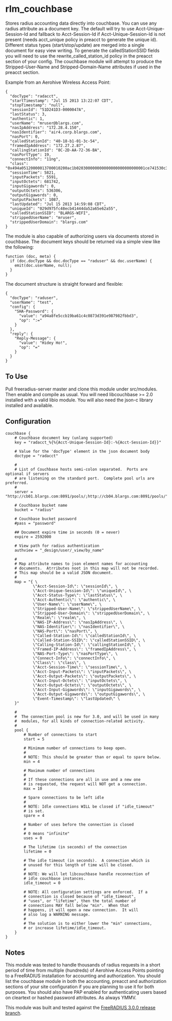 rlm_couchbase
=============

Stores radius accounting data directly into couchbase. You can use any radius attribute as a document key.  The default will try to use Acct-Unique-Session-Id
and fallback to Acct-Session-Id if Acct-Unique-Session-Id is not present (needs acct_unique policy in preacct to generate the unique id).
Different status types (start/stop/update) are merged into a single document for easy view writing.  To generate the calledStationSSID fields you will need to
use the rewrite_called_station_id policy in the preacct section of your config.  The couchbase module will attempt to produce the Stripped-User-Name and
Stripped-Domain-Name attributes if used in the preacct section.

Example from an Aerohive Wireless Access Point:

    {
      "docType": "radacct",
      "startTimestamp": "Jul 15 2013 13:22:07 CDT",
      "stopTimestamp": "null",
      "sessionId": "51D241D3-0000047A",
      "lastStatus": 3,
      "authentic": 1,
      "userName": "mruser@blargs.com",
      "nasIpAddress": "172.28.4.150",
      "nasIdentifier": "air4.corp.blargs.com",
      "nasPort": 0,
      "calledStationId": "40-18-b1-01-3c-54",
      "framedIpAddress": "172.27.2.87",
      "callingStationId": "8C-2D-AA-72-36-BA",
      "nasPortType": 19,
      "connectInfo": "11ng",
      "class": "0x494a05120000013700010200ac1b020300000000000000000000000001ce741530c34784000000000001be35",
      "sessionTime": 5821,
      "inputPackets": 5591,
      "inputOctets": 681742,
      "inputGigawords": 0,
      "outputOctets": 536306,
      "outputGigawords": 0,
      "outputPackets": 1087,
      "lastUpdated": "Jul 15 2013 14:59:08 CDT",
      "uniqueId": "029d975fc48ecb41444da52a65e62a55",
      "calledStationSSID": "BLARGS-WIFI",
      "strippedUserName": "mruser",
      "strippedUserDomain": "blargs.com"
    }

The module is also capable of authorizing users via documents stored in couchbase.  The document keys should be returned via a simple view like the following:

    function (doc, meta) {
      if (doc.docType && doc.docType == "raduser" && doc.userName) {
        emit(doc.userName, null);
      }
    }

The document structure is straight forward and flexible:

    {
      "docType": "raduser",
      "userName": "test",
      "config": {
        "SHA-Password": {
          "value": "a94a8fe5ccb19ba61c4c0873d391e987982fbbd3",
          "op": ":="
        }
      },
      "reply": {
        "Reply-Message": {
          "value": "Hidey Ho!",
          "op": "="
        }
      }
    }

To Use
------

Pull freeradius-server master and clone this module under src/modules.  Then enable and compile as usual.
You will need libcouchbase >= 2.0 installed with a valid libio module.  You will also need the json-c library installed and available.

Configuration
-------------

    couchbase {
        # Couchbase document key (unlang supported)
        key = "radacct_%{%{Acct-Unique-Session-Id}:-%{Acct-Session-Id}}"

        # Value for the 'docType' element in the json document body
        doctype = "radacct"

        #
        # List of Couchbase hosts semi-colon separated.  Ports are optional if servers
        # are listening on the standard port.  Complete pool urls are preferred.
        #
        server = "http://cb01.blargs.com:8091/pools/;http://cb04.blargs.com:8091/pools/"

        # Couchbase bucket name
        bucket = "radius"

        # Couchbase bucket password
        #pass = "password"

        ## Document expire time in seconds (0 = never)
        expire = 2592000

        # View path for radius authentication
        authview = "_design/user/_view/by_name"

        #
        # Map attribute names to json element names for accounting
        # documents.  Atrributes noot in this map will not be recorded.
        # This map should be a valid JSON document.
        #
        map = "{ \
                \"Acct-Session-Id\": \"sessionId\", \
                \"Acct-Unique-Session-Id\": \"uniqueId\", \
                \"Acct-Status-Type\": \"lastStatus\", \
                \"Acct-Authentic\": \"authentic\", \
                \"User-Name\": \"userName\", \
                \"Stripped-User-Name\": \"strippedUserName\", \
                \"Stripped-User-Domain\": \"strippedUserDomain\", \
                \"Realm\": \"realm\", \
                \"NAS-IP-Address\": \"nasIpAddress\", \
                \"NAS-Identifier\": \"nasIdentifier\", \
                \"NAS-Port\": \"nasPort\", \
                \"Called-Station-Id\": \"calledStationId\", \
                \"Called-Station-SSID\": \"calledStationSSID\", \
                \"Calling-Station-Id\": \"callingStationId\", \
                \"Framed-IP-Address\": \"framedIpAddress\", \
                \"NAS-Port-Type\": \"nasPortType\", \
                \"Connect-Info\": \"connectInfo\", \
                \"Class\": \"class\", \
                \"Acct-Session-Time\": \"sessionTime\", \
                \"Acct-Input-Packets\": \"inputPackets\", \
                \"Acct-Output-Packets\": \"outputPackets\", \
                \"Acct-Input-Octets\": \"inputOctets\", \
                \"Acct-Output-Octets\": \"outputOctets\", \
                \"Acct-Input-Gigawords\": \"inputGigawords\", \
                \"Acct-Output-Gigawords\": \"outputGigawords\", \
                \"Event-Timestamp\": \"lastUpdated\" \
        }"

        #
        #  The connection pool is new for 3.0, and will be used in many
        #  modules, for all kinds of connection-related activity.
        #
        pool {
            # Number of connections to start
            start = 5

            # Minimum number of connections to keep open.
            #
            # NOTE: This should be greater than or equal to spare below.
            min = 4

            # Maximum number of connections
            #
            # If these connections are all in use and a new one
            # is requested, the request will NOT get a connection.
            max = 10

            # Spare connections to be left idle
            #
            # NOTE: Idle connections WILL be closed if "idle_timeout"
            # is set.
            spare = 4

            # Number of uses before the connection is closed
            #
            # 0 means "infinite"
            uses = 0

            # The lifetime (in seconds) of the connection
            lifetime = 0

            # The idle timeout (in seconds).  A connection which is
            # unused for this length of time will be closed.
            #
            # NOTE: We will let libcouchbase handle reconnection of
            # idle couchbase instances.
            idle_timeout = 0

            # NOTE: All configuration settings are enforced.  If a
            # connection is closed because of "idle_timeout",
            # "uses", or "lifetime", then the total number of
            # connections MAY fall below "min".  When that
            # happens, it will open a new connection.  It will
            # also log a WARNING message.
            #
            # The solution is to either lower the "min" connections,
            # or increase lifetime/idle_timeout.
        }
    }

Notes
-----

This module was tested to handle thousands of radius requests in a short period of time from multiple (hundreds) of Aerohive Access Points pointing
to a FreeRADIUS installation for accounting and authorization.  You should list the couchbase module in both the accounting, preacct and authorization sections
of your site configuration if you are planning to use it for both purposes.
You should also have PAP enabled for authenticating users based on cleartext or hashed password attributes.
As always YMMV.

This module was built and tested against the [FreeRADIUS 3.0.0 release branch](https://github.com/FreeRADIUS/freeradius-server/tree/release_branch_3.0.0).
